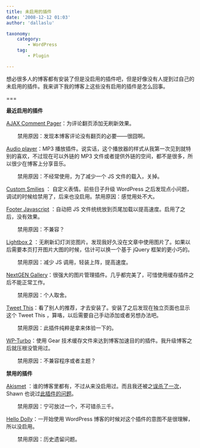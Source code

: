 ```yaml
---
title: 未启用的插件
date: '2008-12-12 01:03'
author: 'dallaslu'

taxonomy:
    category:
        - WordPress
    tag:
        - Plugin

---
```

想必很多人的博客都有安装了但是没启用的插件吧，但是好像没有人提到过自己的未启用的插件。我来讲下我的博客上这些没有启用的插件是怎么回事。

===

__最近启用的插件__

[AJAX Comment Pager](http://wordpress.org/extend/plugins/ajax-comment-pager/ "访问插件主页")：为评论翻页添加无刷新效果。

<p style="padding-left: 30px">禁用原因：发现本博客评论没有翻页的必要——很囧啊。</p>

[Audio player](http://wpaudioplayer.com/ "访问插件主页")：MP3 播放插件。说实话，这个播放器的样式从我第一次见到就特别的喜欢，不过现在可以外链的 MP3 文件或者提供外链的空间，都不是很多，所以很少在博客上分享音乐。

<p style="padding-left: 30px">禁用原因：不经常使用，为了减少一个 JS 文件的载入，关掉。</p>

[Custom Smilies](http://goto8848.net/projects/custom-smilies/ "访问插件主页") ： 自定义表情。前些日子升级 WordPress  之后发现点小问题，调试的时候给禁用了，后来也没启用。禁用原因：感觉用处不大。

[Footer Javascript](http://www.prelovac.com/vladimir/wordpress-plugins/footer-javascript "访问插件主页") ：自动把 JS 文件统统放到页尾加载以提高速度。启用了之后，没有效果。

<p style="padding-left: 30px">禁用原因：不兼容？</p>

[Lightbox 2](http://www.stimuli.ca/lightbox/ "访问插件主页") ：无刷新幻灯浏览图片。发现我好久没在文章中使用图片了。如果以后需要本页打开图片大图的时候，估计可以换一个基于 jQuery 框架的更小巧的。

<p style="padding-left: 30px">禁用原因：减少 JS 调用，轻装上阵，提高速度。</p>

[NextGEN Gallery](http://alexrabe.boelinger.com/?page_id=80 "访问插件主页")：很强大的图片管理插件。几乎都完美了，可惜使用缓存插件之后不能正常工作。

<p style="padding-left: 30px">禁用原因：个人取舍。</p>

[Tweet This](http://richardxthripp.thripp.com/tweet-this "访问插件主页")：看了别人的推荐，才去安装了。安装了之后发现在独立页面也显示这个 Tweet This ，算咯，以后需要自己手动添加或者另想办法吧。

<p style="padding-left: 30px">禁用原因：此插件纯粹是拿来体验一下的。</p>

[WP-Turbo](http://blog.istef.info/wp-turbo "访问插件主页")：使用 Gear 技术缓存文件来达到博客加速目的的插件。我升级博客之后就压根没管用过。

<p style="padding-left: 30px">禁用原因：不兼容程序或者主题？</p>

__禁用的插件__

[Akismet](http://akismet.com/ "访问插件主页") ：谁的博客里都有，不过从来没启用过。而且我还被之<a href="https://dallas.lu/maybe-moved-to-blasklist-by-akismet/" target="_blank">误杀了一次</a>，Shawn 也说过<a href="http://ishawn.net/essay/akismet-weakness.html">此插件的问题</a>。

<p style="padding-left: 30px">禁用原因：宁可放过一个，不可错杀三千。</p>

[Hello Dolly](http://wordpress.org/# "访问插件主页")：一开始使用 WordPress 博客的时候对这个插件的意图不是很理解，所以没启用。

<p style="padding-left: 30px">禁用原因：历史遗留问题。</p>

